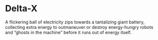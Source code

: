 # Delta-X
A flickering ball of electricity zips towards a tantalizing giant battery, collecting extra energy to outmaneuver or destroy energy-hungry robots and “ghosts in the machine” before it runs out of energy itself.
